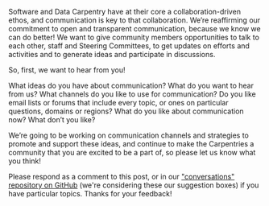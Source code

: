 Software and Data Carpentry have at their core a collaboration-driven ethos, and communication is key to that collaboration. 
We’re reaffirming our commitment to open and transparent communication, because we know we can do better! We want to give community 
members opportunities to talk to each other, staff and Steering Committees, to get updates on efforts and activities and to generate ideas 
and participate in discussions.  

So, first, we want to hear from you!  

What ideas do you have about communication? What do you want to hear from us? What channels do you like to use for communication? 
Do you like email lists or forums that include every topic, or ones on particular questions, domains or regions? What do you like about 
communication now? What don’t you like?  

We’re going to be working on communication channels and strategies to promote and support these ideas, and continue to make the 
Carpentries a community that you are excited to be a part of, so please let us know what you think!  

Please respond as a comment to this post, or in our 
["conversations" repository on GitHub](https://github.com/carpentries/conversations/issues/1)
(we're considering these our suggestion boxes) if you have particular topics. Thanks for your feedback!
